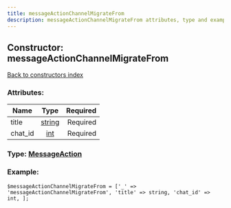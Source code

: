 ```yaml
---
title: messageActionChannelMigrateFrom
description: messageActionChannelMigrateFrom attributes, type and example
---
```

## Constructor: messageActionChannelMigrateFrom  
[Back to constructors index](index.md)



### Attributes:

| Name     |    Type       | Required |
|----------|:-------------:|---------:|
|title|[string](../types/string.md) | Required|
|chat\_id|[int](../types/int.md) | Required|



### Type: [MessageAction](../types/MessageAction.md)


### Example:

```
$messageActionChannelMigrateFrom = ['_' => 'messageActionChannelMigrateFrom', 'title' => string, 'chat_id' => int, ];
```
